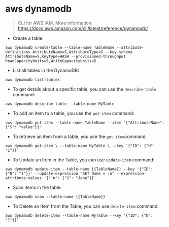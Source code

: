 # aws dynamodb

> CLI for AWS IAM.
> More information: <https://docs.aws.amazon.com/cli/latest/reference/dynamodb/>.

- Create a table:

`aws dynamodb create-table --table-name TableName --attribute-definitions AttributeName=S,AttributeType=S --key-schema AttributeName=S,KeyType=HASH --provisioned-throughput ReadCapacityUnits=5,WriteCapacityUnits=5`

- List all tables in the DynamoDB:

`aws dynamodb list-tables`

- To get details about a specific table, you can use the `describe-table` command:

`aws dynamodb describe-table --table-name MyTable`

- To add an item to a table, you use the `put-item` command:

`aws dynamodb put-item --table-name TableName --item '{"AttributeName": {"S": "value"}}'`

- To retrieve an item from a table, you use the `get-item`command:

`aws dynamodb get-item \ --table-name MyTable \ --key '{"ID": {"N": "1"}}'`

- To Update an Item in the Table, you can use `update-item` command:

`aws dynamodb update-item --table-name {{TableName}} --key '{"ID": {"N": "1"}}' --update-expression "SET Name = :n" --expression-attribute-values '{":n": {"S": "Jane"}}'`

- Scan items in the table:

`aws dynamodb scan --table-name {{TableName}}`

- To Delete an Item from the Table, you can use `delete-item` command:

`aws dynamodb delete-item --table-name MyTable --key '{"ID": {"N": "1"}}'`
